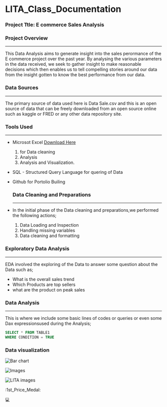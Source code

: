 # LITA_Class_Documentation 

### Project Ttle: E commerce Sales Analysis

### Project Overview
---
This Data Analysis aims to generate insight into the sales perormance of the E commerce project over the past year. By analysing the various parameters in the data received, we seek to gather insight to make reasonable decisions which then enables us to tell compelling stories around our data from the insight gotten to know the best performance from our data.

### Data Sources
---
The primary source of data used here is Data Sale.csv and this is an open source of data that can be freely downloaded from an open source online such as kaggle or FRED or any other data repository site.

### Tools Used
---
- Microsot Excel [Download Here](https://www.microsoft.com)
  1. for Data cleaning
  2. Analysis
  3. Analysis and Visualization.
    
- SQL - Structured Query Language for quering of Data
- Github for Portolio Builing                 
  
  ### Data Cleaning and Preparations
  ---
 -  In the initial phase of the Data cleaning and preparations,we performed the following actions;
    1. Data Loading and Inspection
    2. Handling missing variables
    3. Data cleaning and formatting

### Exploratory Data Analysis
---
EDA involved the exploring of the Data to answer some question about the Data such as;
- What is the overall sales trend 
- Which Products are top sellers
- what are the product on peak sales

### Data Analysis
---
This is where we include some basic lines of codes or queries or even some Dax expressionsused during the Analysis;

```SQL
SELECT * FROM TABLE1
WHERE CONDITION = TRUE
 ```

### Data visualization
![Bar chart](https://github.com/user-attachments/assets/3e679735-bcac-49f4-a6e0-6d377ff684a6)

![Images](https://github.com/user-attachments/assets/9a3ac395-8152-44eb-93a8-f65ff52c96c6)

![LITA images](https://github.com/user-attachments/assets/84624cbb-35e0-468f-9366-f1eb4330930d)

:1st_Price_Medal:

:computer:
